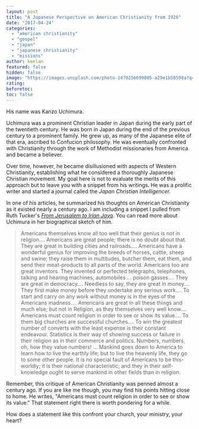 ```yaml
---
layout: post
title: "A Japanese Perspective on American Christianity from 1926"
date: "2017-04-24"
categories: 
  - "american christianity"
  - "gospel"
  - "japan"
  - "japanese christianity"
  - "missions"
author: keelan
featured: false
hidden: false
image: "https://images.unsplash.com/photo-1470256699805-a29e1b58598a?q=80&w=870&auto=format&fit=crop&ixlib=rb-4.0.3&ixid=M3wxMjA3fDB8MHxwaG90by1wYWdlfHx8fGVufDB8fHx8fA%3D%3D"
rating:
beforetoc:
toc: false
---
```


His name was Kanzo Uchimura.

Uchimura was a prominent Christian leader in Japan during the early part of the twentieth century. He was born in Japan during the end of the previous century to a prominent family. He grew up, as many of the Japanese elite of that era, ascribed to Confucion philosophy. He was eventually confronted with Christianity through the work of Methodist missionaries from America and became a believer.

Over time, however, he became disillusioned with aspects of Western Christianity, establishing what he considered a thoroughly Japanese Christian movement. My goal here is not to evaluate the merits of this approach but to leave you with a snippet from his writings. He was a prolific writer and started a journal called the _Japan Christian Intelligencer._

In one of his articles, he summarized his thoughts on American Christianity as it existed nearly a century ago. I am including a snippet I pulled from Ruth Tucker's [_From Jerusalem to Irian Jaya_](https://www.amazon.com/Jerusalem-Irian-Jaya-Biographical-Christian/dp/0310239370)_._ You can read more about Uchimura in her biographical sketch of him.

> Americans themselves know all too well that their genius is not in religion…. Americans are great people; there is no doubt about that. They are great in building cities and railroads…. Americans have a wonderful genius for improving the breeds of horses, cattle, sheep and swine; they raise them in multitudes, butcher them, eat them, and send their meat-products to all parts of the world. Americans too are great inventors. They invented or perfected telegraphs, telephones, talking and hearing machines, automobiles … poison gasses…. They are great in democracy…. Needless to say, they are great in money…. They first make money before they undertake any serious work…. To start and carry on any work without money is in the eyes of the Americans madness…. Americans are great in all these things and much else; but not in Religion, as they themselves very well know…. Americans must count religion in order to see or show its value…. To them big churches are successful churches…. To win the greatest number of converts with the least expense is their constant endeavour. Statistics is their way of showing success or failure in their religion as in their commerce and politics. Numbers, numbers, oh, how they value numbers! … Mankind goes down to America to learn how to live the earthly life; but to live the heavenly life, they go to some other people. It is no special fault of Americans to be this-worldly; it is their national characteristic; and they in their self-knowledge ought to serve mankind in other fields than in religion.

Remember, this critique of American Christianity was penned almost a century ago. If you are like me though, you may find his points hitting close to home. He writes, "Americans must count religion in order to see or show its value." That statement right there is worth pondering for a while.

How does a statement like this confront your church, your ministry, your heart?
